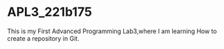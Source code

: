 # APL3_221b175

This is my First Advanced Programming Lab3,where I am learning How to create a repository in Git.